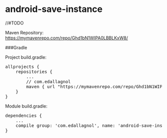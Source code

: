 # android-save-instance

//#TODO

Maven Repository: https://mymavenrepo.com/repo/Ghd1bN1WIPA0LBBLKxW8/

###Gradle

Project build.gradle:

<pre>
allprojects {
    repositories {
        ...
        // com.edallagnol
        maven { url "https://mymavenrepo.com/repo/Ghd1bN1WIPA0LBBLKxW8/" }
    }
}
</pre>

Module build.gradle:

<pre>
dependencies {
	...
	compile group: 'com.edallagnol', name: 'android-save-instance', version: '0.3'
}
</pre>
